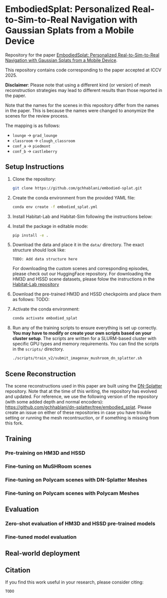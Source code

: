 # EmbodiedSplat: Personalized Real-to-Sim-to-Real Navigation with Gaussian Splats from a Mobile Device

Repository for the paper [EmbodiedSplat: Personalized Real-to-Sim-to-Real Navigation with Gaussian Splats from a Mobile Device](https://gchhablani.github.io/embodied-splat-web).

This repository contains code corresponding to the paper accepted at ICCV 2025.

**Disclaimer**: Please note that using a different kind (or version) of mesh reconstruction strategies may lead to different results than those reported in the paper.

Note that the names for the scenes in this repository differ from the names in the paper. This is because the names were changed to anonymize the scenes for the review process.

The mapping is as follows:

- `lounge` -> `grad_lounge`
- `classroom` -> `clough_classroom`
- `conf_a` -> `piedmont`
- `conf_b` -> `castleberry`

## Setup Instructions

1. Clone the repository:

   ```bash
   git clone https://github.com/gchhablani/embodied-splat.git
   ```

2. Create the conda environment from the provided YAML file:

   ```bash
   conda env create -f embodied_splat.yml
   ```

3. Install Habitat-Lab and Habitat-Sim following the instructions below:

4. Install the package in editable mode:

   ```bash
   pip install -e .
   ```

5. Download the data and place it in the `data/` directory. The exact structure should look like:

    ```
    TODO: Add data structure here
    ```

    For downloading the custom scenes and corresponding episodes, please check out our HuggingFace repository.
    For downloading the HM3D and HSSD scene datasets, please folow the instructions in the [Habitat-Lab repository]()

5. Download the pre-trained HM3D and HSSD checkpoints and place them as follows:
   TODO:
6. Activate the conda environment:

   ```bash
   conda activate embodied_splat
   ```

7. Run any of the training scripts to ensure everything is set up correctly.
    **You may have to modify or create your own scripts based on your cluster setup**. The scripts are written for a SLURM-based cluster with specific GPU types and memory requirements. You can find the scripts in the `scripts/` directory.

    ```bash
    ./scripts/train_v2/submit_imagenav_mushroom_dn_splatter.sh
    ```

## Scene Reconstruction

The scene reconstructions used in this paper are built using the [DN-Splatter](https://github.com/maturk/dn-splatter) repository. Note that at the time of this writing, the repository has evolved and updated.
For reference, we use the following version of the repository (with some added depth and normal encoders): <https://github.com/gchhablani/dn-splatter/tree/embodied_splat>.
Please create an issue on either of these repositories in case you have trouble setting or running the mesh recontrsuction, or if something is missing from this fork.

## Training

### Pre-training on HM3D and HSSD

### Fine-tuning on MuSHRoom scenes

### Fine-tuning on Polycam scenes with DN-Splatter Meshes

### Fine-tuning on Polycam scenes with Polycam Meshes

## Evaluation

### Zero-shot evaluation of HM3D and HSSD pre-trained models

### Fine-tuned model evaluation

## Real-world deployment

## Citation

If you find this work useful in your research, please consider citing:

```
TODO
```
